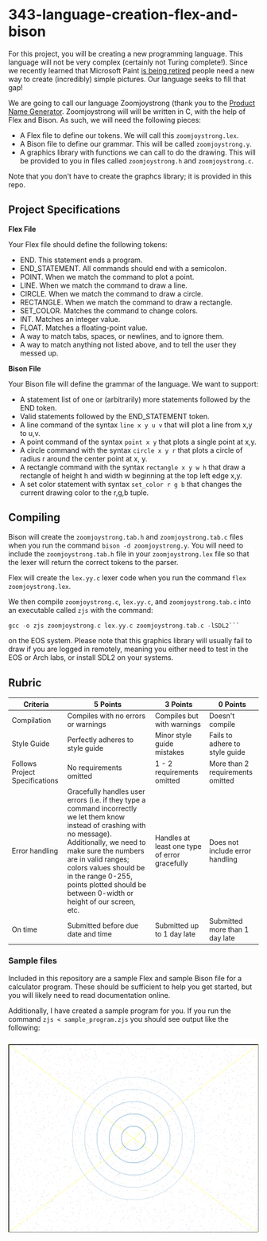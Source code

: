 # 343-language-creation-flex-and-bison

For this project, you will be creating a new programming language.  This language will not be very complex (certainly not Turing complete!).  Since we recently learned that Microsoft Paint [is being retired](https://www.theguardian.com/technology/2017/jul/24/microsoft-paint-kill-off-after-32-years-graphics-editing-program "Microsoft Paint to be retired") people need a new way to create (incredibly) simple pictures.  Our language seeks to fill that gap!

We are going to call our language Zoomjoystrong (thank you to the [Product Name Generator](http://online-generator.com/name-generator/product-name-generator.php "Product Name Generator").  Zoomjoystrong will will be written in C, with the help of Flex and Bison.  As such, we will need the following pieces:

  - A Flex file to define our tokens.  We will call this ```zoomjoystrong.lex```.
  - A Bison file to define our grammar.  This will be called ```zoomjoystrong.y```.
  - A graphics library with functions we can call to do the drawing.  This will be provided to you in files called ```zoomjoystrong.h``` and ```zoomjoystrong.c```.

Note that you don't have to create the graphcs library; it is provided in this repo.

## Project Specifications

**Flex File**

Your Flex file should define the following tokens:

  - END.  This statement ends a program.
  - END_STATEMENT.  All commands should end with a semicolon.
  - POINT.  When we match the command to plot a point.
  - LINE.  When we match the command to draw a line.
  - CIRCLE.  When we match the command to draw a circle.
  - RECTANGLE.  When we match the command to draw a rectangle.
  - SET_COLOR.  Matches the command to change colors.
  - INT.  Matches an integer value.
  - FLOAT.  Matches a floating-point value.
  - A way to match tabs, spaces, or newlines, and to ignore them.
  - A way to match anything not listed above, and to tell the user they messed up.

**Bison File**

Your Bison file will define the grammar of the language.  We want to support:

  - A statement list of one or (arbitrarily) more statements followed by the END token.
  - Valid statements followed by the END_STATEMENT token.
  - A line command of the syntax ```line x y u v``` that will plot a line from x,y to u,v.
  - A point command of the syntax ```point x y``` that plots a single point at x,y.
  - A circle command with the syntax ```circle x y r``` that plots a circle of radius r around the center point at x, y.
  - A rectangle command with the syntax ```rectangle x y w h``` that draw a rectangle of height h and width w beginning at the top left edge x,y.
  - A set color statement with syntax ```set_color r g b``` that changes the current drawing color to the r,g,b tuple.

## Compiling

Bison will create the ```zoomjoystrong.tab.h``` and ```zoomjoystrong.tab.c``` files when you run the command ```bison -d zoomjoystrong.y```.  You will need to include the ```zoomjoystrong.tab.h``` file in your ```zoomjoystrong.lex``` file so that the lexer will return the correct tokens to the parser.

Flex will create the ```lex.yy.c``` lexer code when you run the command ```flex zoomjoystrong.lex```.

We then compile ```zoomjoystrong.c```, ```lex.yy.c```, and ```zoomjoystrong.tab.c``` into an executable called ```zjs``` with the command:

```C
gcc -o zjs zoomjoystrong.c lex.yy.c zoomjoystrong.tab.c -lSDL2```
```

on the EOS system.  Please note that this graphics library will usually fail to draw if you are logged in remotely, meaning you either need to test in the EOS or Arch labs, or install SDL2 on your systems.

## Rubric

| Criteria | 5 Points | 3 Points | 0 Points |
|----------|----------|----------|----------|
| Compilation | Compiles with no errors or warnings | Compiles but with warnings | Doesn't compile |
| Style Guide | Perfectly adheres to style guide | Minor style guide mistakes | Fails to adhere to style guide |
| Follows Project Specifications | No requirements omitted | 1 - 2 requirements omitted | More than 2 requirements omitted |
| Error handling | Gracefully handles user errors (i.e. if they type a command incorrectly we let them know instead of crashing with no message).  Additionally, we need to make sure the numbers are in valid ranges; colors values should be in the range 0-255, points plotted should be between 0-width or height of our screen, etc. | Handles at least one type of error gracefully | Does not include error handling |
| On time | Submitted before due date and time | Submitted up to 1 day late | Submitted more than 1 day late |

### Sample files

Included in this repository are a sample Flex and sample Bison file for a calculator program.  These should be sufficient to help you get started, but you will likely need to read documentation online.

Additionally, I have created a sample program for you.  If you run the command ```zjs < sample_program.zjs``` you should see output like the following:

![Output from zjs on sample.zjs](./sample_drawing.zjs.png)
